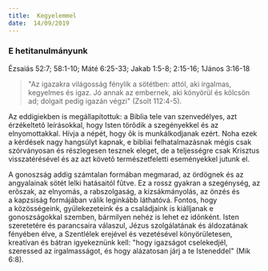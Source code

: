 ```yaml
---
title:  Kegyelemmel
date:  14/09/2019
---
```


### E hetitanulmányunk
Ézsaiás 52:7; 58:1-10; Máté 6:25-33; Jakab 1:5-8; 2:15-16; 1János 3:16-18

> <p></p>
> "Az igazakra világosság fénylik a sötétben: attól, aki irgalmas, kegyelmes és igaz. Jó annak az embernek, aki könyörül és kölcsön ad; dolgait pedig igazán végzi" (Zsolt 112:4-5).

Az eddigiekben is megállapítottuk: a Biblia tele van szenvedélyes, azt érzékeltetõ leírásokkal, hogy Isten törõdik a szegényekkel és az elnyomottakkal. Hívja a népét, hogy õk is munkálkodjanak ezért. Noha ezek a kérdések nagy hangsúlyt kapnak, e bibliai felhatalmazásnak mégis csak szórványosan és részlegesen tesznek eleget, de a teljességre csak Krisztus visszatérésével és az azt követõ természetfeletti eseményekkel jutunk el.

A gonoszság addig számtalan formában megmarad, az ördögnek és az angyalainak sötét lelki hatásaitól fûtve. Ez a rossz gyakran a szegénység, az erõszak, az elnyomás, a rabszolgaság, a kizsákmányolás, az önzés és a kapzsiság formájában válik leginkább láthatóvá. Fontos, hogy a közösségeink, gyülekezeteink és a családjaink is kiálljanak e gonoszságokkal szemben, bármilyen nehéz is lehet ez idõnként. Isten szeretetére és parancsaira válaszul, Jézus szolgálatának és áldozatának fényében élve, a Szentlélek erejével és vezetésével könyörületesen, kreatívan és bátran igyekeznünk kell: "hogy igazságot cselekedjél, szeressed az irgalmasságot, és hogy alázatosan járj a te Isteneddel" (Mik 6:8).